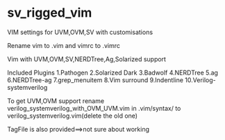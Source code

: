# sv_rigged_vim
VIM settings for UVM,OVM,SV with customisations

Rename vim to .vim and vimrc to .vimrc

Vim with UVM,OVM,SV,NERDTree,Ag,Solarized support

Included Plugins
1.Pathogen
2.Solarized Dark
3.Badwolf
4.NERDTree
5.ag
6.NERDTree-ag
7.grep_menuitem
8.Vim surround
9.Indentline
10.Verilog-systemverilog


To get UVM,OVM support rename verilog_systemverilog_with_OVM_UVM.vim in .vim/syntax/ to verilog_systemverilog.vim(delete the old one)

TagFile is also provided==>not sure about working
